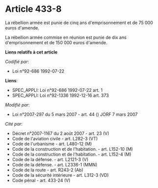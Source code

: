 # Article 433-8

La rébellion armée est punie de cinq ans d'emprisonnement et de 75 000 euros d'amende.

La rébellion armée commise en réunion est punie de dix ans d'emprisonnement et de 150 000 euros d'amende.

**Liens relatifs à cet article**

_Codifié par_:

  - Loi n°92-686 1992-07-22

**Liens**:

  - SPEC_APPLI: Loi n°92-686 1992-07-22 art. 1
  - SPEC_APPLI: Loi n°92-1336 1992-12-16 art. 373

_Modifié par_:

  - Loi n°2007-297 du 5 mars 2007 - art. 44 () JORF 7 mars 2007

_Cité par_:

  - Décret n°2007-1167 du 2 août 2007 - art. 23 (V)
  - Code de l'aviation civile - art. L282-3 (VT)
  - Code de l'urbanisme - art. L480-12 (M)
  - Code de la construction et de l'habitation. - art. L152-10 (M)
  - Code de la construction et de l'habitation. - art. L152-4 (M)
  - Code de la défense. - art. L2121-3 (V)
  - Code de la défense. - art. L2336-1 (MMN)
  - Code de la route - art. R243-2 (Ab)
  - Code de la sécurité intérieure - art. L312-3 (VD)
  - Code pénal - art. 433-24 (V)
